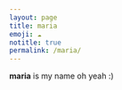 ```yaml
---
layout: page
title: maria
emoji: ☁️
notitle: true
permalink: /maria/
---
```

**maria** is my name oh yeah :)